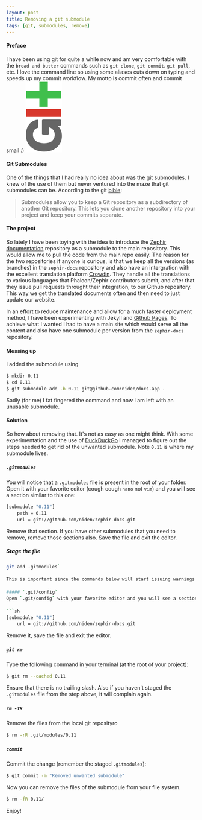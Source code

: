 ```yaml
---
layout: post
title: Removing a git submodule
tags: [git, submodules, remove]
---
```


#### Preface

I have been using git for quite a while now and am very comfortable with the `bread and butter` 
commands such as `git clone`, `git commit`. `git pull`, etc. I love the command line so using some 
aliases cuts down on typing and speeds up my commit workflow. My motto is commit often and commit small :)
<img class="post-image" src="/files/git-logo.png" />

#### Git Submodules
One of the things that I had really no idea about was the git submodules. I knew of the use of them but 
never ventured into the maze that git submodules can be. According to the git [bible](https://git-scm.com/book/en/v2/Git-Tools-Submodules):

> Submodules allow you to keep a Git repository as a subdirectory of another Git repository. This lets you clone another repository into your project and keep your commits separate.

#### The project
So lately I have been toying with the idea to introduce the [Zephir documentation](https://github.com/phalcon/zephir-docs) 
repository as a submodule to the main repository. This would allow me to pull the code from the main repo easily. The reason 
for the two repositories if anyone is curious, is that we keep all the versions (as branches) in the `zephir-docs` 
repository and also have an intergration with the excellent translation platform [Crowdin](https://crowdin.com). They 
handle all the translations to various languages that Phalcon/Zephir contributors submit, and after that they issue pull 
requests throught their integration, to our Github repository. This way we get the translated documents often 
and then need to just update our website.

In an effort to reduce maintenance and allow for a much faster deployment method, I have been experimenting with 
Jekyll and [Github Pages](https://pages.github.com). To achieve what I wanted I had to have a main site which 
would serve all the content and also have one submodule per version from the `zephir-docs` repository.

#### Messing up
I added the submodule using 

```sh
$ mkdir 0.11
$ cd 0.11
$ git submodule add -b 0.11 git@github.com:niden/docs-app .
```
Sadly (for me) I fat fingered the command and now I am left with an unusable submodule. 

#### Solution
So how about removing that. It's not as easy as one might think. With some experimentation and the 
use of [DuckDuckGo](https://duckduckgo.com) I managed to figure out the steps needed to get rid of 
the unwanted submodule. Note `0.11` is where my submodule lives.

##### `.gitmodules`
You will notice that a `.gitmodules` file is present in the root of your folder. Open it with your 
favorite editor (cough cough `nano` not `vim`) and you will see a section similar to this one:

```sh
[submodule "0.11"]
    path = 0.11
    url = git://github.com/niden/zephir-docs.git
```
Remove that section. If you have other submodules that you need to remove, remove those sections 
also. Save the file and exit the editor.

##### Stage the file
```sh
git add .gitmodules`

This is important since the commands below will start issuing warnings if you do not.

##### `.git/config`
Open `.git/config` with your favorite editor and you will see a section similar to this one:

```sh
[submodule "0.11"]
    url = git://github.com/niden/zephir-docs.git
```
Remove it, save the file and exit the editor.

##### `git rm`
Type the following command in your terminal (at the root of your project):

```sh
$ git rm --cached 0.11 
```
Ensure that there is no trailing slash. Also if you haven't staged the `.gitmodules` 
file from the step above, it will complain again.

##### `rm -fR`
Remove the files from the local git reposityro
```sh
$ rm -rR .git/modules/0.11
```

##### `commit`
Commit the change (remember the staged `.gitmodules`):
```sh
$ git commit -m "Removed unwanted submodule"
```

Now you can remove the files of the submodule from your file system. 
```sh
$ rm -fR 0.11/
```

Enjoy!
